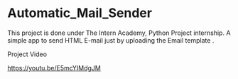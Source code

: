 # Automatic_Mail_Sender
This project is done under The Intern Academy, Python Project internship. A simple app to send HTML E-mail just by uploading the Email template .

Project Video

https://youtu.be/E5mcYIMdgJM
